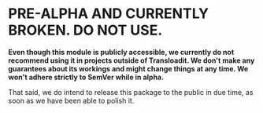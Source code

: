 # PRE-ALPHA AND CURRENTLY BROKEN. DO NOT USE. 

**Even though this module is publicly accessible, we currently do not recommend using it in projects outside of Transloadit. We don't make any guarantees about its workings and might change things at any time. We won't adhere strictly to SemVer while in alpha.**

That said, we do intend to release this package to the public in due time, as soon as we have been able to polish it.
